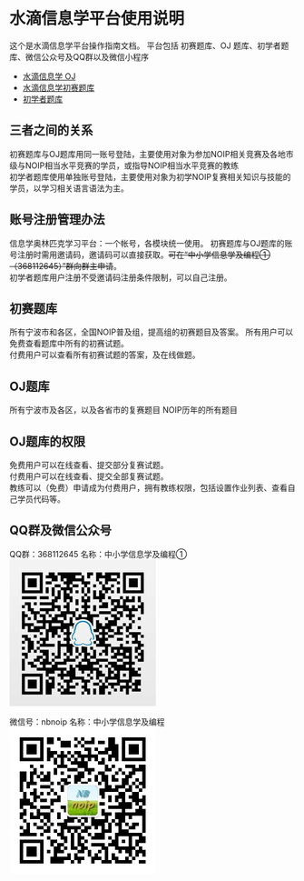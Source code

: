 # 水滴信息学平台使用说明

这个是水滴信息学平台操作指南文档。
平台包括 初赛题库、OJ 题库、初学者题库、微信公众号及QQ群以及微信小程序

* [水滴信息学 OJ ](http://oj.nbdp.net)
* [水滴信息学初赛题库](http://lib.nbdp.net)
* [初学者题库](http://begin.nbdp.net)


## 三者之间的关系

初赛题库与OJ题库用同一账号登陆，主要使用对象为参加NOIP相关竞赛及各地市级与NOIP相当水平竞赛的学员，或指导NOIP相当水平竞赛的教练  
初学者题库使用单独账号登陆，主要使用对象为初学NOIP复赛相关知识与技能的学员，以学习相关语言语法为主。

## 账号注册管理办法
信息学奥林匹克学习平台：一个帐号，各模块统一使用。
初赛题库与OJ题库的账号注册时需用邀请码，邀请码可以直接获取。~~可在“中小学信息学及编程①（368112645）”群向群主申请~~。  
初学者题库用户注册不受邀请码注册条件限制，可以自己注册。

## 初赛题库
所有宁波市和各区，全国NOIP普及组，提高组的初赛题目及答案。
所有用户可以免费查看题库中所有的初赛试题。  
付费用户可以查看所有初赛试题的答案，及在线做题。

## OJ题库
所有宁波市及各区，以及各省市的复赛题目
NOIP历年的所有题目

## OJ题库的权限
免费用户可以在线查看、提交部分复赛试题。  
付费用户可以在线查看、提交全部复赛试题。  
教练可以（免费）申请成为付费用户，拥有教练权限，包括设置作业列表、查看自己学员代码等。

## QQ群及微信公众号
QQ群：368112645
名称：中小学信息学及编程①
![](assets/qrcode-qq.jpg)

微信号：nbnoip
名称：中小学信息学及编程
![](assets/qrcode-wx.jpg)

